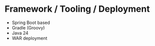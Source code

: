 # Framework / Tooling / Deployment
-  Spring Boot based
-  Gradle (Groovy)
-  Java 24
-  WAR deployment
